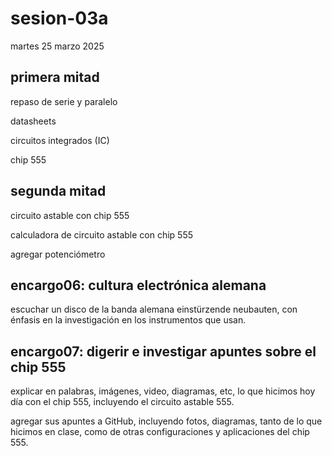 # sesion-03a

martes 25 marzo 2025

## primera mitad

repaso de serie y paralelo

datasheets

circuitos integrados (IC)

chip 555

## segunda mitad

circuito astable con chip 555

calculadora de circuito astable con chip 555

agregar potenciómetro

## encargo06: cultura electrónica alemana

escuchar un disco de la banda alemana einstürzende neubauten, con énfasis en la investigación en los instrumentos que usan.

## encargo07: digerir e investigar apuntes sobre el chip 555

explicar en palabras, imágenes, video, diagramas, etc, lo que hicimos hoy día con el chip 555, incluyendo el circuito astable 555.

agregar sus apuntes a GitHub, incluyendo fotos, diagramas, tanto de lo que hicimos en clase, como de otras configuraciones y aplicaciones del chip 555.
